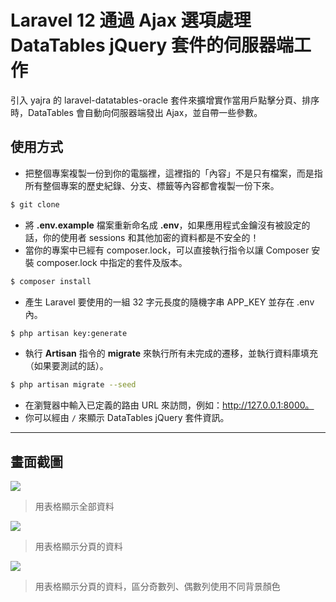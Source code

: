 # Laravel 12 通過 Ajax 選項處理 DataTables jQuery 套件的伺服器端工作

引入 yajra 的 laravel-datatables-oracle 套件來擴增實作當用戶點擊分頁、排序時，DataTables 會自動向伺服器端發出 Ajax，並自帶一些參數。

## 使用方式
- 把整個專案複製一份到你的電腦裡，這裡指的「內容」不是只有檔案，而是指所有整個專案的歷史紀錄、分支、標籤等內容都會複製一份下來。
```sh
$ git clone
```
- 將 __.env.example__ 檔案重新命名成 __.env__，如果應用程式金鑰沒有被設定的話，你的使用者 sessions 和其他加密的資料都是不安全的！
- 當你的專案中已經有 composer.lock，可以直接執行指令以讓 Composer 安裝 composer.lock 中指定的套件及版本。
```sh
$ composer install
```
- 產生 Laravel 要使用的一組 32 字元長度的隨機字串 APP_KEY 並存在 .env 內。
```sh
$ php artisan key:generate
```
- 執行 __Artisan__ 指令的 __migrate__ 來執行所有未完成的遷移，並執行資料庫填充（如果要測試的話）。
```sh
$ php artisan migrate --seed
```
- 在瀏覽器中輸入已定義的路由 URL 來訪問，例如：http://127.0.0.1:8000。
- 你可以經由 `/` 來顯示 DataTables jQuery 套件資訊。

----

## 畫面截圖
![](https://i.imgur.com/NYzZUHx.png)
> 用表格顯示全部資料

![](https://i.imgur.com/4fnMnTi.png)
> 用表格顯示分頁的資料

![](https://i.imgur.com/CUSPXLc.png)
> 用表格顯示分頁的資料，區分奇數列、偶數列使用不同背景顏色

